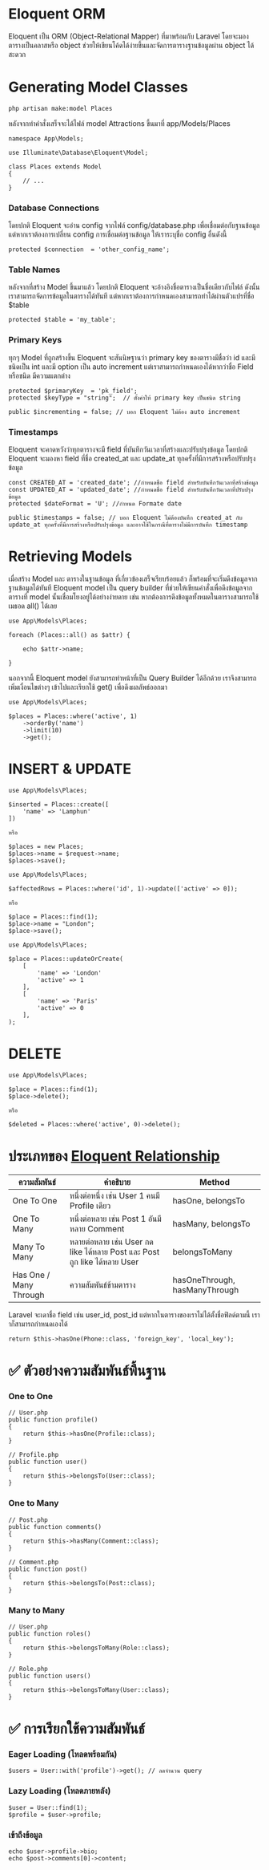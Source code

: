 # Eloquent ORM

Eloquent เป็น ORM (Object-Relational Mapper) ที่มาพร้อมกับ Laravel โดยจะมองตารางเป็นคลาสหรือ object ช่วยให้เขียนโค้ดได้ง่ายขึ้นและจัดการตารางฐานข้อมูลผ่าน object ได้สะดวก

# Generating Model Classes

```
php artisan make:model Places
```

หลังจากทำคำสั่งเสร็จจะได้ไฟล์ model Attractions ขึ้นมาที่ app/Models/Places

```
namespace App\Models;

use Illuminate\Database\Eloquent\Model;

class Places extends Model
{
    // ...
}
```

### Database Connections

โดยปกติ Eloquent จะอ่าน config จากไฟล์ config/database.php เพื่อเชื่อมต่อกับฐานข้อมูล แต่หากเราต้องการเปลี่ยน config การเชื่อมต่อฐานข้อมูล ให้เราระบุชื่อ config อื่นดังนี้

```
protected $connection  = 'other_config_name';
```

### Table Names

หลังจากที่สร้าง Model ขึ้นมาแล้ว โดยปกติ Eloquent จะอ้างอิงชื่อตารางเป็นชื่อเดียวกับไฟล์ ดังนั้นเราสามารถจัดการข้อมูลในตารางได้ทันที แต่หากเราต้องการกำหนดเองสามารถทำได้ผ่านตัวแปรที่ชื่อ $table

```
protected $table = 'my_table';
```

### Primary Keys

ทุกๆ Model ที่ถูกสร้างขึ้น Eloquent จะสันนิษฐานว่า primary key ของตารางมีชื่อว่า id และมีชนิดเป็น int และมี option เป็น auto increment แต่เราสามารถกำหนดเองได้หากว่าชื่อ Field หรือชนิด มีความแตกต่าง

```
protected $primaryKey  = 'pk_field';
protected $keyType = "string";  // ตั้งค่าให้ primary key เป็นชนิด string

public $incrementing = false; // บอก Eloquent ไม่ต้อง auto increment
```

### Timestamps

Eloquent จะคาดหวังว่าทุกตารางจะมี field ที่บันทึกวันเวลาที่สร้างและปรับปรุงข้อมูล โดยปกติ Eloquent จะมองหา field ที่ชื่อ created_at และ update_at ทุกครั้งที่มีการสร้างหรือปรับปรุงข้อมูล

```
const CREATED_AT = 'created_date'; //กำหนดชื่อ field สำหรับบันทึกวันเวลาที่สร้างข้อมูล
const UPDATED_AT = 'updated_date'; //กำหนดชื่อ field สำหรับบันทึกวันเวลาที่ปรับปรุงข้อมูล
protected $dateFormat = 'U'; //กำหนด Formate date

public $timestamps = false; // บอก Eloquent ไม่ต้องบันทึก created_at กับ update_at ทุกครั้งที่มีการสร้างหรือปรับปรุงข้อมูล และอาจใช้ในกรณีที่ตารางไม่มีการบันทึก timestamp
```

# Retrieving Models

เมื่อสร้าง Model และ ตารางในฐานข้อมูล ที่เกี่ยวข้องเสร็จเรียบร้อยแล้ว ก็พร้อมที่จะเริ่มดึงข้อมูลจากฐานข้อมูลได้ทันที
Eloquent model เป็น query builder ที่ช่วยให้เขียนคำสั่งเพื่อดึงข้อมูลจากตารางที่ model นั้นเชื่อมโยงอยู่ได้อย่างง่ายดาย เช่น หากต้องการดึงข้อมูลทั้งหมดในตารางสามารถใช้เมธอด all() ได้เลย

```
use App\Models\Places;

foreach (Places::all() as $attr) {

    echo $attr->name;

}
```

นอกจากนี้ Eloquent model ยังสามารถทำหน้าที่เป็น Query Builder ได้อีกด้วย เราจึงสามารถเพิ่มเงื่อนไขต่างๆ เข้าไปและเรียกใช้ get() เพื่อดึงผลลัพธ์ออกมา

```
use App\Models\Places;

$places = Places::where('active', 1)
    ->orderBy('name')
    ->limit(10)
    ->get();
```

# INSERT & UPDATE

```
use App\Models\Places;

$inserted = Places::create([
    'name' => 'Lamphun'
])

หรือ

$places = new Places;
$places->name = $request->name;
$places->save();
```

```
use App\Models\Places;

$affectedRows = Places::where('id', 1)->update(['active' => 0]);

หรือ

$place = Places::find(1);
$place->name = "London";
$place->save();
```

```
use App\Models\Places;

$place = Places::updateOrCreate(
    [
        'name' => 'London'
        'active' => 1
    ],
    [
        'name' => 'Paris'
        'active' => 0
    ],
);

```

# DELETE

```
use App\Models\Places;

$place = Places::find(1);
$place->delete();

หรือ

$deleted = Places::where('active', 0)->delete();

```

# ประเภทของ [Eloquent Relationship](https://laravel.com/docs/12.x/eloquent-relationships#introduction)

| ความสัมพันธ์           | คำอธิบาย                                                                  | Method                        |
| ---------------------- | ------------------------------------------------------------------------- | ----------------------------- |
| One To One             | หนึ่งต่อหนึ่ง เช่น User 1 คนมี Profile เดียว                              | hasOne, belongsTo             |
| One To Many            | หนึ่งต่อหลาย เช่น Post 1 อันมีหลาย Comment                                | hasMany, belongsTo            |
| Many To Many           | หลายต่อหลาย เช่น User กด like ได้หลาย Post และ Post ถูก like ได้หลาย User | belongsToMany                 |
| Has One / Many Through | ความสัมพันธ์ข้ามตาราง                                                     | hasOneThrough, hasManyThrough |

Laravel จะเดาชื่อ field เช่น user_id, post_id แต่หากในตารางของเราไม่ได้ตั้งชื่อฟิลด์ตามนี้ เราาก็สามารถกำหนดเองได้

```
return $this->hasOne(Phone::class, 'foreign_key', 'local_key');
```

# ✅ ตัวอย่างความสัมพันธ์พื้นฐาน

### One to One

```
// User.php
public function profile()
{
    return $this->hasOne(Profile::class);
}

// Profile.php
public function user()
{
    return $this->belongsTo(User::class);
}
```

### One to Many

```
// Post.php
public function comments()
{
    return $this->hasMany(Comment::class);
}

// Comment.php
public function post()
{
    return $this->belongsTo(Post::class);
}
```

### Many to Many

```
// User.php
public function roles()
{
    return $this->belongsToMany(Role::class);
}

// Role.php
public function users()
{
    return $this->belongsToMany(User::class);
}

```

# ✅ การเรียกใช้ความสัมพันธ์

### Eager Loading (โหลดพร้อมกัน)

```
$users = User::with('profile')->get(); // ลดจำนวน query
```

### Lazy Loading (โหลดภายหลัง)

```
$user = User::find(1);
$profile = $user->profile;
```

### เข้าถึงข้อมูล

```
echo $user->profile->bio;
echo $post->comments[0]->content;
```
